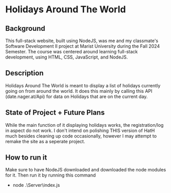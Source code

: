 # Holidays Around The World

## Background
This full-stack website, built using NodeJS, was me and my classmate's Software Development II project at Marist University during the Fall 2024 Semester. The course was centered around learning full-stack development, using HTML, CSS, JavaScript, and NodeJS.

## Description
Holidays Around The World is meant to display a list of holidays currently going on from around the world. It does this mainly by calling this API (date.nager.at/Api) for data on Holidays that are on the current day. 

## State of Project + Future Plans
While the main function of it displaying holidays works, the registration/log in aspect do not work. I don't intend on polishing THIS version of HatH much besides cleaning up code occasionally, however I may attempt to remake the site as a seperate project.

## How to run it
Make sure to have NodeJS downloaded and downloaded the node modules for it. Then run it by running this command
- node .\Server\index.js
